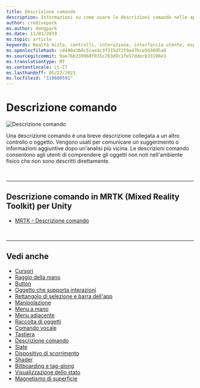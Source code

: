 ```yaml
---
title: Descrizione comando
description: Informazioni su come usare le descrizioni comando nelle applicazioni di realtà mista, ovvero brevi descrizioni collegate a un altro controllo o oggetto.
author: cre8ivepark
ms.author: dongpark
ms.date: 11/01/2019
ms.topic: article
keywords: Realtà mista, controlli, interazione, interfaccia utente, esperienza utente, visore VR di realtà mista, visore VR di realtà mista windows, visore VR di realtà virtuale, HoloLens, descrizione comando, MRTK, Mixed Reality Toolkit
ms.openlocfilehash: cd490a260c5caedc3f315d72f9a47bce563695a0
ms.sourcegitcommit: 9ae76b339968f035c703d9c1fe57ddecb33198e3
ms.translationtype: MT
ms.contentlocale: it-IT
ms.lasthandoff: 05/27/2021
ms.locfileid: "110600591"
---
```

# <a name="tooltip"></a>Descrizione comando

![Descrizione comando](images/UX_Hero_Tooltip.jpg)

Una descrizione comando è una breve descrizione collegata a un altro controllo o oggetto. Vengono usati per comunicare un suggerimento o informazioni aggiuntive dopo un'analisi più vicina. Le descrizioni comando consentono agli utenti di comprendere gli oggetti non noti nell'ambiente fisico che non sono descritti direttamente. 

<br>

---

## <a name="tooltip-in-mrtk-mixed-reality-toolkit-for-unity"></a>Descrizione comando in MRTK (Mixed Reality Toolkit) per Unity

* [MRTK - Descrizione comando](/windows/mixed-reality/mrtk-unity/features/ux-building-blocks/tooltip)

<br>

---

## <a name="see-also"></a>Vedi anche

* [Cursori](cursors.md)
* [Raggio della mano](point-and-commit.md)
* [Button](button.md)
* [Oggetto che supporta interazioni](interactable-object.md)
* [Rettangolo di selezione e barra dell'app](app-bar-and-bounding-box.md)
* [Manipolazione](direct-manipulation.md)
* [Menu a mano](hand-menu.md)
* [Menu adiacente](near-menu.md)
* [Raccolta di oggetti](object-collection.md)
* [Comando vocale](voice-input.md)
* [Tastiera](keyboard.md)
* [Descrizione comando](tooltip.md)
* [Slate](slate.md)
* [Dispositivo di scorrimento](slider.md)
* [Shader](shader.md)
* [Billboarding e tag-along](billboarding-and-tag-along.md)
* [Visualizzazione dello stato](progress.md)
* [Magnetismo di superficie](surface-magnetism.md)